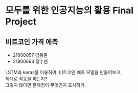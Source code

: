 # 모두를 위한 인공지능의 활용 Final Project

## 비트코인 가격 에측

* 21600057 김동준  
* 21800663 정수현  

LSTM과 keras를 이용하여, 비트코인 예측 모델을 만들어보고,  
제대로 작동을 하는지?  
그렇지 않다면 문제점이 무엇인지 조사하기.  
